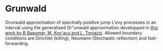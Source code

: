 # Grunwald
Grunwald approximation of spectrally positive jump L\'evy processes in an interval using the generalised Gr\"unwald approximation developped in [this work by B Baeumer, M. Kov\'acs and L. Toniazzi](https://arxiv.org/abs/2012.10864). Allowed boundary conditions are Dirichlet (killing), Neumann (Stochastic reflection) and fast-forwarding.
